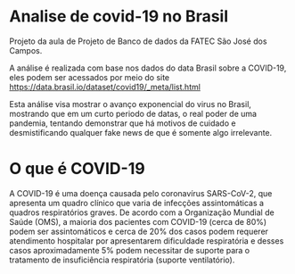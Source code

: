 # Analise de covid-19 no Brasil

Projeto da aula de Projeto de Banco de dados da FATEC São José dos Campos.

A análise é realizada com base nos dados do data Brasil sobre a COVID-19, eles podem ser acessados por meio do site https://data.brasil.io/dataset/covid19/_meta/list.html

Esta análise visa mostrar o avanço exponencial do virus no Brasil, mostrando que em um curto periodo de datas, o real poder de uma pandemia, tentando demonstrar que há motivos de cuidado
e desmistificando qualquer fake news de que é somente algo irrelevante.

# O que é COVID-19
A COVID-19 é uma doença causada pelo coronavírus SARS-CoV-2, que apresenta um quadro clínico que varia de infecções assintomáticas a quadros respiratórios graves. De acordo com a Organização Mundial de Saúde (OMS), a maioria dos pacientes com COVID-19 (cerca de 80%) podem ser assintomáticos e cerca de 20% dos casos podem requerer atendimento hospitalar por apresentarem dificuldade respiratória e desses casos aproximadamente 5% podem necessitar de suporte para o tratamento de insuficiência respiratória (suporte ventilatório).